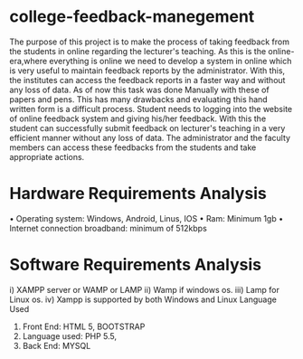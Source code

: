 # college-feedback-manegement

The purpose of this project is to make the process of taking feedback from the  students in online regarding the lecturer's teaching. As this is the online-era,where  everything is online we need to develop a system in online which is very useful to  maintain feedback reports by the administrator. With this, the institutes can access  the feedback reports in a faster way and without any loss of data. As of now this  task was done Manually with these of papers and pens. This has many drawbacks  and evaluating this hand written form is a difficult process. 
Student needs to logging into the website of online feedback system and giving  his/her feedback. With this the student can successfully submit feedback on lecturer's  teaching in a very efficient manner without any loss of data. The administrator and  the faculty members can access these feedbacks from the students and take  appropriate actions.


# Hardware Requirements Analysis 
• Operating system: Windows, Android, Linus, IOS • Ram: Minimum 1gb 
• Internet connection broadband: minimum of 512kbps 
# Software Requirements Analysis 
i) XAMPP server or WAMP or LAMP 
ii) Wamp if windows os. 
iii) Lamp for Linux os. 
iv) Xampp is supported by both Windows and Linux Language Used 
  1. Front End: HTML 5, BOOTSTRAP 
  2. Language used: PHP 5.5, 
  3. Back End: MYSQL
